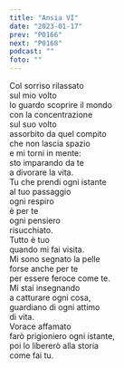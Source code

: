 ```yaml
---
title: "Ansia VI"
date: "2023-01-17"
prev: "P0166"
next: "P0168"
podcast: ""
foto: ""
---
```


Col sorriso rilassato  
sul mio volto  
lo guardo scoprire il mondo  
con la concentrazione  
sul suo volto  
assorbito da quel compito  
che non lascia spazio  
e mi torni in mente:  
sto imparando da te  
a divorare la vita.  
Tu che prendi ogni istante  
al tuo passaggio  
ogni respiro  
è per te  
ogni pensiero  
risucchiato.  
Tutto è tuo  
quando mi fai visita.  
Mi sono segnato la pelle  
forse anche per te  
per essere feroce come te.  
Mi stai insegnando  
a catturare ogni cosa,  
guardiano di ogni attimo  
di vita.  
Vorace affamato  
farò prigioniero ogni istante,  
poi lo libererò alla storia  
come fai tu.
